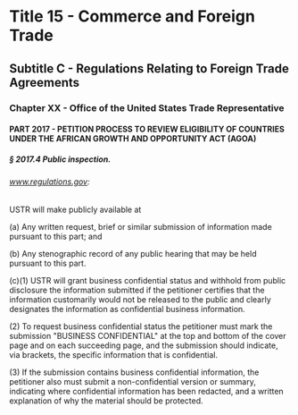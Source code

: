 
# Title 15 - Commerce and Foreign Trade
## Subtitle C - Regulations Relating to Foreign Trade Agreements
### Chapter XX - Office of the United States Trade Representative
#### PART 2017 - PETITION PROCESS TO REVIEW ELIGIBILITY OF COUNTRIES UNDER THE AFRICAN GROWTH AND OPPORTUNITY ACT (AGOA)
##### § 2017.4 Public inspection.
###### www.regulations.gov:

USTR will make publicly available at

(a) Any written request, brief or similar submission of information made pursuant to this part; and

(b) Any stenographic record of any public hearing that may be held pursuant to this part.

(c)(1) USTR will grant business confidential status and withhold from public disclosure the information submitted if the petitioner certifies that the information customarily would not be released to the public and clearly designates the information as confidential business information.

(2) To request business confidential status the petitioner must mark the submission "BUSINESS CONFIDENTIAL" at the top and bottom of the cover page and on each succeeding page, and the submission should indicate, via brackets, the specific information that is confidential.

(3) If the submission contains business confidential information, the petitioner also must submit a non-confidential version or summary, indicating where confidential information has been redacted, and a written explanation of why the material should be protected.
